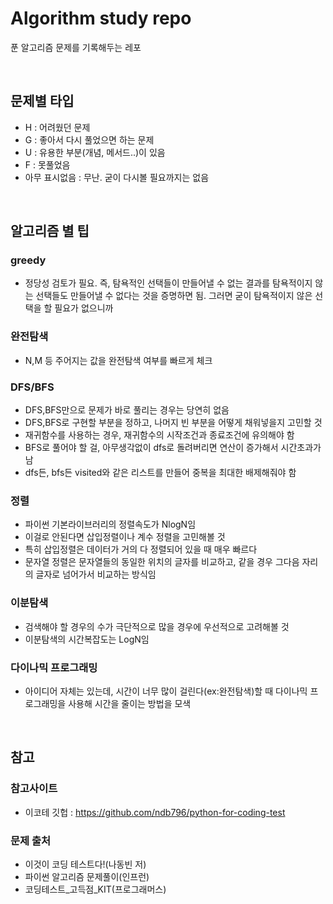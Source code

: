# Algorithm study repo
푼 알고리즘 문제를 기록해두는 레포

<br/>


## 문제별 타입
- H : 어려웠던 문제
- G : 좋아서 다시 풀었으면 하는 문제
- U : 유용한 부분(개념, 메서드..)이 있음
- F : 못풀었음
- 아무 표시없음 : 무난. 굳이 다시볼 필요까지는 없음

<br/>

## 알고리즘 별 팁


### greedy
- 정당성 검토가 필요. 즉, 탐욕적인 선택들이 만들어낼 수 없는 결과를 탐욕적이지 않는 선택들도 만들어낼 수 없다는 것을 증명하면 됨. 그러면 굳이 탐욕적이지 않은 선택을 할 필요가 없으니까

### 완전탐색
- N,M 등 주어지는 값을 완전탐색 여부를 빠르게 체크

### DFS/BFS
- DFS,BFS만으로 문제가 바로 풀리는 경우는 당연히 없음
- DFS,BFS로 구현할 부분을 정하고, 나머지 빈 부분을 어떻게 채워넣을지 고민할 것
- 재귀함수를 사용하는 경우, 재귀함수의 시작조건과 종료조건에 유의해야 함
- BFS로 풀어야 할 걸, 아무생각없이 dfs로 돌려버리면 연산이 증가해서 시간초과가 남
- dfs든, bfs든 visited와 같은 리스트를 만들어 중복을 최대한 배제해줘야 함

### 정렬
- 파이썬 기본라이브러리의 정렬속도가 NlogN임
- 이걸로 안된다면 삽입정렬이나 계수 정렬을 고민해볼 것
- 특히 삽입정렬은 데이터가 거의 다 정렬되어 있을 때 매우 빠르다
- 문자열 정렬은 문자열들의 동일한 위치의 글자를 비교하고, 같을 경우 그다음 자리의 글자로 넘어가서 비교하는 방식임

### 이분탐색
- 검색해야 할 경우의 수가 극단적으로 많을 경우에 우선적으로 고려해볼 것
- 이분탐색의 시간복잡도는 LogN임


### 다이나믹 프로그래밍
- 아이디어 자체는 있는데, 시간이 너무 많이 걸린다(ex:완전탐색)할 때 다이나믹 프로그래밍을 사용해 시간을 줄이는 방법을 모색

<br/>

## 참고

### 참고사이트
- 이코테 깃헙 : https://github.com/ndb796/python-for-coding-test

### 문제 출처
- 이것이 코딩 테스트다!(나동빈 저)
- 파이썬 알고리즘 문제풀이(인프런)
- 코딩테스트_고득점_KIT(프로그래머스)